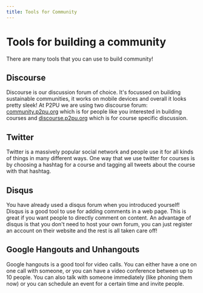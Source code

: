 ```yaml
---
title: Tools for Community
---
```

# Tools for building a community

There are many tools that you can use to build community!

## Discourse

Discourse is our discussion forum of choice. It's focussed on building sustainable communities, it works on mobile devices and overall it looks pretty sleek! At P2PU we are using two discourse forum: [community.p2pu.org](http://community.p2pu.org/) which is for people like you interested in building courses and [discourse.p2pu.org](http://discourse.p2pu.org) which is for course specific discussion.

## Twitter

Twitter is a massively popular social network and people use it for all kinds of things in many different ways. One way that we use twitter for courses is by choosing a hashtag for a course and tagging all tweets about the course with that hashtag.

## Disqus

You have already used a disqus forum when you introduced yourself! Disqus is a good tool to use for adding comments in a web page. This is great if you want people to directly comment on content. An advantage of disqus is that you don't need to host your own forum, you can just register an account on their website and the rest is all taken care off!

## Google Hangouts and Unhangouts

Google hangouts is a good tool for video calls. You can either have a one on one call with someone, or you can have a video conference between up to 10 people. You can also talk with someone immediately (like phoning them now) or you can schedule an event for a certain time and invite people.
